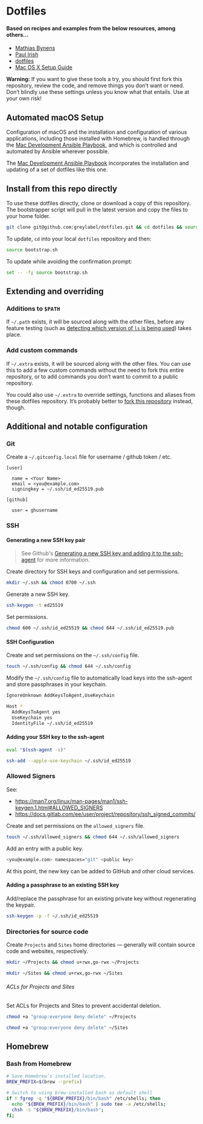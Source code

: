 # Dotfiles

#### Based on recipes and examples from the below resources, among others...
* [Mathias Bynens](https://github.com/mathiasbynens/dotfiles)
* [Paul Irish](https://github.com/paulirish/dotfiles)
* [dotfiles](https://dotfiles.github.io)
* [Mac OS X Setup Guide](http://sourabhbajaj.com/mac-setup/)

**Warning:** If you want to give these tools a try, you should first fork this repository, review the code, and remove things you don’t want or need. Don’t blindly use these settings unless you know what that entails. Use at your own risk!

## Automated macOS Setup

Configuration of macOS and the installation and configuration of various applications, including those installed with Homebrew, is handled through the [Mac Development Ansible Playbook](https://github.com/greylabel/mac-dev-playbook), and which is controlled and automated by Ansible wherever possible.

The [Mac Development Ansible Playbook](https://github.com/greylabel/mac-dev-playbook) incorporates the installation and updating of a set of dotfiles like this one.

## Install from this repo directly

To use these dotfiles directly, clone or download a copy of this repository. The bootstrapper script will pull in the latest version and copy the files to your home folder.

```bash
git clone git@github.com:greylabel/dotfiles.git && cd dotfiles && source bootstrap.sh
```

To update, `cd` into your local `dotfiles` repository and then:

```bash
source bootstrap.sh
```

To update while avoiding the confirmation prompt:

```bash
set -- -f; source bootstrap.sh
```

## Extending and overriding
### Additions to `$PATH`

If `~/.path` exists, it will be sourced along with the other files, before any feature testing (such as [detecting which version of `ls` is being used](https://github.com/greylabel/dotfiles/blob/master/.aliases#L20)) takes place.

### Add custom commands

If `~/.extra` exists, it will be sourced along with the other files. You can use this to add a few custom commands without the need to fork this entire repository, or to add commands you don’t want to commit to a public repository.

You could also use `~/.extra` to override settings, functions and aliases from these dotfiles repository. It’s probably better to [fork this repository](https://github.com/greylabel/dotfiles/fork) instead, though.

## Additional and notable configuration

### Git
Create a `~/.gitconfig.local` file for username / github token / etc.

```
[user]

  name = <Your Name>
  email = <you@example.com>
  signingkey = ~/.ssh/id_ed25519.pub

[github]

  user = ghusername

```

### SSH
#### Generating a new SSH key pair

> See Github's [Generating a new SSH key and adding it to the ssh-agent](https://help.github.com/articles/generating-a-new-ssh-key-and-adding-it-to-the-ssh-agent/) for more information.

Create directory for SSH keys and configuration and set permissions.
```bash
mkdir ~/.ssh && chmod 0700 ~/.ssh
```

Generate a new SSH key.
```bash
ssh-keygen -t ed25519
```

Set permissions.
```bash
chmod 600 ~/.ssh/id_ed25519 && chmod 644 ~/.ssh/id_ed25519.pub
```

#### SSH Configuration

Create and set permissions on the `~/.ssh/config` file.

```bash
touch ~/.ssh/config && chmod 644 ~/.ssh/config
```

Modify the `~/.ssh/config` file to automatically load keys into the ssh-agent and store passphrases in your keychain.

```bash
IgnoreUnknown AddKeysToAgent,UseKeychain

Host *
  AddKeysToAgent yes
  UseKeychain yes
  IdentityFile ~/.ssh/id_ed25519
```

#### Adding your SSH key to the ssh-agent
```bash
eval "$(ssh-agent -s)"
```

```bash
ssh-add --apple-use-keychain ~/.ssh/id_ed25519
```

### Allowed Signers
See:
- https://man7.org/linux/man-pages/man1/ssh-keygen.1.html#ALLOWED_SIGNERS
- https://docs.gitlab.com/ee/user/project/repository/ssh_signed_commits/

Create and set permissions on the `allowed_signers` file.
```bash
touch ~/.ssh/allowed_signers && chmod 644 ~/.ssh/allowed_signers
```

Add an entry with a public key.
```bash
<you@example.com> namespaces="git" <public key>
```

At this point, the new key can be added to GitHub and other cloud services.

#### Adding a passphrase to an existing SSH key

Add/replace the passphrase for an existing private key without regenerating the keypair.

```bash
ssh-keygen -p -f ~/.ssh/id_ed25519
```

### Directories for source code
Create `Projects` and `Sites` home directories — generally will contain source code and websites, respectively.
```bash
mkdir ~/Projects && chmod u+rwx,go-rwx ~/Projects
```
```bash
mkdir ~/Sites && chmod u+rwx,go-rwx ~/Sites
```

###### ACLs for Projects and Sites
Set ACLs for Projects and Sites to prevent accidental deletion.
```bash
chmod +a "group:everyone deny delete" ~/Projects
```
```bash
chmod +a "group:everyone deny delete" ~/Sites
```

## Homebrew
### Bash from Homebrew
```bash
# Save Homebrew’s installed location.
BREW_PREFIX=$(brew --prefix)

# Switch to using brew-installed bash as default shell
if ! fgrep -q "${BREW_PREFIX}/bin/bash" /etc/shells; then
  echo "${BREW_PREFIX}/bin/bash" | sudo tee -a /etc/shells;
  chsh -s "${BREW_PREFIX}/bin/bash";
fi;
```
